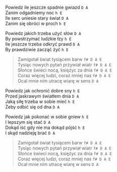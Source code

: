 Powiedz ile jeszcze spadnie gwiazd `D A`  
Zanim odgadniemy noc `h E`  
Ile serc uniesie stary świat `D A`  
Zanim się obróci w proch `h E`  

Powiedz jakich trzeba użyć słów `D A`  
By powstrzymać ludzkie łzy `h E`  
Ile jeszcze trzeba odkryć prawd `D A`  
By prawdziwie zacząć żyć `h E`  

> Zamigotał świat tysiącem barw `f# D A E`  
> Tysiąc nowych pytań przywiał wiatr `f# D A E`  
> Słońce świeci nocą, księżyc za dnia `f# D A E`  
> Coraz więcej ludzi, coraz mniej nas `f# D A E`  
> Ocal mnie nim utracę wiarę w sens `D A`  

Powiedz jak ochronić dobre sny `h E`  
Przed jaskrawym światłem dnia `D A`  
Jaką siłę trzeba w sobie mieć `h E`  
Żeby odbić się od dna `D A`  

Powiedz jak pokonać w sobie gniew `h E`  
I lepszym się stać `D A`  
Dokąd iść gdy nie ma dokąd pójść `h E`  
I skąd nadzieję brać `D A`  

> Zamigotał świat tysiącem barw `f# D A E`  
> Tysiąc nowych pytań przywiał wiatr `f# D A E`  
> Słońce świeci nocą, księżyc za dnia `f# D A E`  
> Coraz więcej ludzi, coraz mniej nas `f# D A E`  
> Ocal mnie nim utracę wiarę w sens `D A`  
